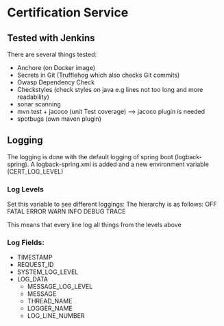 # Certification Service

## Tested with Jenkins


There are several things tested:
* Anchore (on Docker image)
* Secrets in Git (Trufflehog which also checks Git commits)
* Owasp Dependency Check
* Checkstyles (check styles on java e.g lines not too long and more readability)
* sonar scanning
* mvn test + jacoco (unit Test coverage) --> jacoco plugin is needed
* spotbugs (own maven plugin)


## Logging

The logging is done with the default logging of spring boot (logback-spring).
A logback-spring.xml is added and a new environment variable (CERT_LOG_LEVEL)

### Log Levels
Set this variable to see different loggings:
The hierarchy is as follows:
OFF
FATAL
ERROR
WARN
INFO
DEBUG
TRACE


This means that every line log all things from the levels above

### Log Fields:

* TIMESTAMP
* REQUEST_ID
* SYSTEM_LOG_LEVEL
* LOG_DATA
  * MESSAGE_LOG_LEVEL
  * MESSAGE
  * THREAD_NAME
  * LOGGER_NAME
  * LOG_LINE_NUMBER